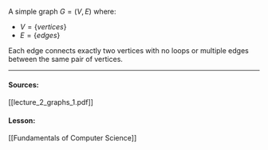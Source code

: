 A simple graph $G = (V, E)$ where:
- $V = \{vertices\}$
- $E = \{edges\}$

Each edge connects exactly two vertices with no loops or multiple edges between the same pair of vertices.

---
#### Sources:
[[lecture_2_graphs_1.pdf]]
#### Lesson:
[[Fundamentals of Computer Science]]
